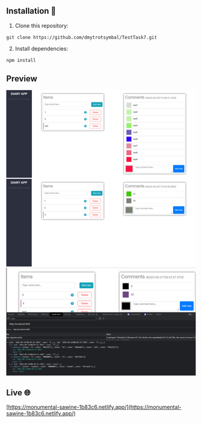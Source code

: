 ## Installation 👷

1. Clone this repository:

```
git clone https://github.com/dmytrotsymbal/TestTask7.git
```

2. Install dependencies:

```
npm install
```

## Preview

![Alt text](/public/git-image-1.png)
![Alt text](/public/git-image-2.png)
![Alt text](/public/git-image-3.png)

## Live 🌐

[https://monumental-sawine-1b83c6.netlify.app/](https://monumental-sawine-1b83c6.netlify.app/)
